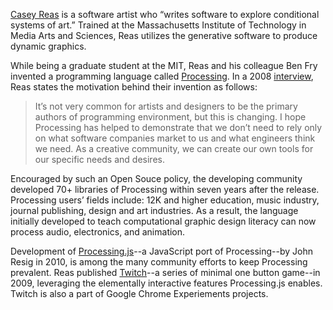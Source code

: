 [Casey Reas](http://reas.com/information) is a software artist who “writes software to explore conditional systems of art.” Trained at the Massachusetts Institute of Technology in Media Arts and Sciences, Reas utilizes the generative software to produce dynamic graphics. 

While being a graduate student at the MIT, Reas and his colleague Ben Fry invented a programming language called [Processing](https://processing.org/). In a 2008 [interview](http://adage.com/article/feature/digital-talent-ben-fry-casey-reas/125765/), Reas states the motivation behind their invention as follows:

>It’s not very common for artists and designers to be the primary authors of programming environment, but this is changing. I hope Processing has helped to demonstrate that we don’t need to rely only on what software companies market to us and what engineers think we need. As a creative community, we can create our own tools for our specific needs and desires.

Encouraged by such an Open Souce policy, the developing community developed 70+ libraries of Processing within seven years after the release. Processing users’ fields include: 12K and higher education, music industry, journal publishing, design and art industries. As a result, the language initially developed to teach computational graphic design literacy can now process audio, electronics, and animation. 

Development of [Processing.js](http://processingjs.org/)--a JavaScript port of Processing--by John Resig in 2010, is among the many community efforts to keep Processing prevalent. Reas published [Twitch](http://reas.com/twitch/)--a series of minimal one button game--in 2009, leveraging the elementally interactive features Processing.js enables. Twitch is also a part of Google Chrome Experiements projects. 
